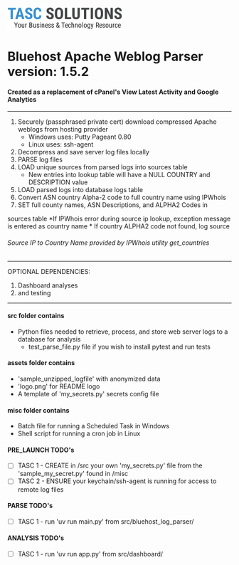 ![TASCS LOGO](./assets/logo.png)

# Bluehost Apache Weblog Parser version: 1.5.2

#### Created as a replacement of cPanel's View Latest Activity and Google Analytics

---

1. Securely (passphrased private cert) download compressed Apache weblogs from hosting provider
    * Windows uses: Putty Pageant 0.80
    * Linux uses: ssh-agent
1. Decompress and save server log files locally
1. PARSE log files
1. LOAD unique sources from parsed logs into sources table
    * New entries into lookup table will have a NULL COUNTRY and DESCRIPTION value
1. LOAD parsed logs into database logs table
1. Convert ASN country Alpha-2 code to full country name using IPWhois
1. SET full county names, ASN Descriptions, and ALPHA2 Codes in

sources table
     *If IPWhois error during source ip lookup, exception message is entered as country name
     * If country ALPHA2 code not found, log source

###### Source IP to Country Name provided by IPWhois utility get_countries

---
OPTIONAL DEPENDENCIES:

1. Dashboard analyses
1. and testing

---

#### src folder contains

* Python files needed to retrieve, process, and store web server logs to a database for analysis
  * test_parse_file.py file if you wish to install pytest and run tests

#### assets folder contains

* 'sample_unzipped_logfile'  with anonymized data
* 'logo.png' for README logo
* A template of 'my_secrets.py' secrets config file

#### misc folder contains

* Batch file for running a Scheduled Task in Windows
* Shell script for running a cron job in Linux

#### PRE_LAUNCH TODO's

* [ ] TASC 1 - CREATE in /src your own 'my_secrets.py' file from the 'sample_my_secret.py' found in /misc
* [ ] TASC 2 - ENSURE your keychain/ssh-agent is running for access to remote log files

#### PARSE TODO's

* [ ] TASC 1 - run 'uv run main.py' from src/bluehost_log_parser/

#### ANALYSIS TODO's

* [ ] TASC 1 - run 'uv run app.py' from src/dashboard/
